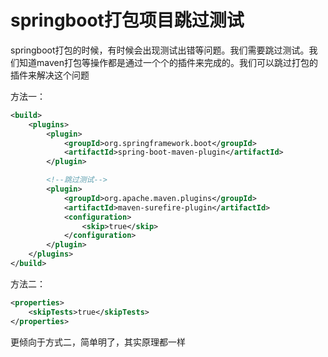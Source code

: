 # springboot打包项目跳过测试

springboot打包的时候，有时候会出现测试出错等问题。我们需要跳过测试。我们知道maven打包等操作都是通过一个个的插件来完成的。我们可以跳过打包的插件来解决这个问题

方法一：

```xml
<build>
    <plugins>
        <plugin>
            <groupId>org.springframework.boot</groupId>
            <artifactId>spring-boot-maven-plugin</artifactId>
        </plugin>

        <!--跳过测试-->
        <plugin>
            <groupId>org.apache.maven.plugins</groupId>
            <artifactId>maven-surefire-plugin</artifactId>
            <configuration>
                <skip>true</skip>
            </configuration>
        </plugin>
    </plugins>
</build>
```

方法二：

```xml
<properties>
    <skipTests>true</skipTests>
</properties>
```



更倾向于方式二，简单明了，其实原理都一样